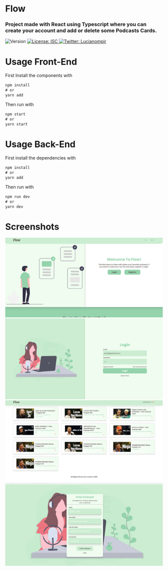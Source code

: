 # Flow

### Project made with React using Typescript where you can create your account and add or delete some Podcasts Cards.

<p>
  <img alt="Version" src="https://img.shields.io/badge/version-1.0.0-blue.svg?cacheSeconds=2592000" />
  <a href="#" target="_blank">
    <img alt="License: ISC" src="https://img.shields.io/badge/License-ISC-yellow.svg" />
  </a>
  <a href="https://twitter.com/Lucianompjr" target="_blank">
    <img alt="Twitter: Lucianompjr" src="https://img.shields.io/twitter/follow/Lucianompjr.svg?style=social" />
  </a>
</p>

# Usage Front-End

First Install the components with

```
npm install
# or
yarn add

```

Then run with

```
npm start
# or
yarn start

```

# Usage Back-End

First install the dependencies with

```
npm install
# or
yarn add
```

Then run with

```
npm run dev
# or
yarn dev
```

# Screenshots
<img src="./web/public/readme1.png" alt="initial page background">
<img src="./web/public/readme3.png" alt="Login Page">
<img src="./web/public/readme5.png" alt="List of Podcasts">
<img src="./web/public/readme6.png" alt="Create Podcast Form">

